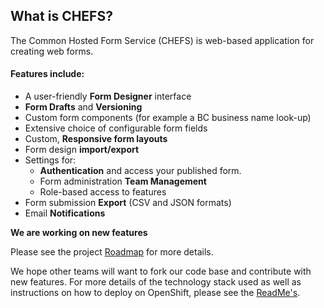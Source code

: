 ## What is CHEFS?

The Common Hosted Form Service (CHEFS) is web-based application for creating web forms.

#### Features include:

- A user-friendly **Form Designer** interface
- **Form Drafts** and **Versioning**
- Custom form components (for example a BC business name look-up)
- Extensive choice of configurable form fields
- Custom, **Responsive form layouts**
- Form design **import/export**
- Settings for:
  - **Authentication** and access your published form.
  - Form administration **Team Management**
  - Role-based access to features
- Form submission **Export** (CSV and JSON formats)
- Email **Notifications**

**We are working on new features**

Please see the project [Roadmap](Roadmap) for more details.

We hope other teams will want to fork our code base and contribute with new features.
For more details of the technology stack used as well as instructions on how to deploy on OpenShift, please see the [ReadMe's](https://github.com/bcgov/common-hosted-form-service/blob/master/README.md).
